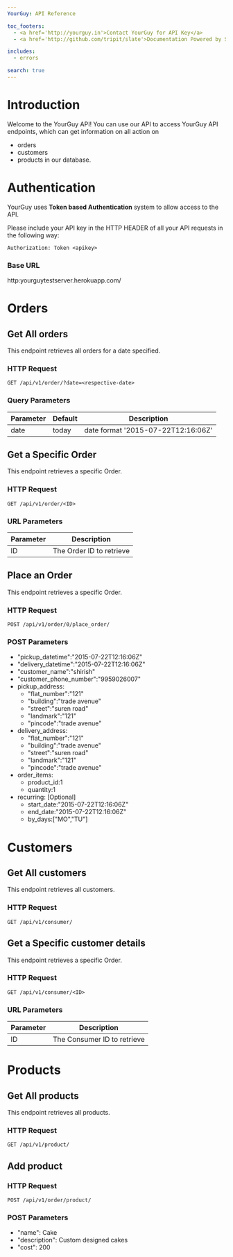 ```yaml
---
YourGuy: API Reference

toc_footers:
  - <a href='http://yourguy.in'>Contact YourGuy for API Key</a>
  - <a href='http://github.com/tripit/slate'>Documentation Powered by Slate</a>

includes:
  - errors

search: true
---
```


# Introduction

Welcome to the YourGuy API! You can use our API to access YourGuy API endpoints, which can get information on all action on <ul>
<li>orders </li>
<li>customers </li>
<li>products in our database.</li>
</ul>


# Authentication

YourGuy uses <b>Token based Authentication</b> system to allow access to the API.

Please include your API key in the HTTP HEADER of all your API requests in the following way:

`Authorization: Token <apikey>`

### Base URL
http:yourguytestserver.herokuapp.com/


# Orders

## Get All orders

This endpoint retrieves all orders for a date specified.

### HTTP Request

`GET /api/v1/order/?date=<respective-date>`

### Query Parameters

Parameter | Default | Description
--------- | ------- | -----------
date | today | date format '2015-07-22T12:16:06Z'


## Get a Specific Order

This endpoint retrieves a specific Order.

### HTTP Request

`GET /api/v1/order/<ID>`

### URL Parameters

Parameter | Description
--------- | -----------
ID | The Order ID to retrieve

## Place an Order

This endpoint retrieves a specific Order.

### HTTP Request

`POST /api/v1/order/0/place_order/`

### POST Parameters
<ul>
  <li>"pickup_datetime":"2015-07-22T12:16:06Z"</li>
  <li>"delivery_datetime":"2015-07-22T12:16:06Z"</li>
  <li>"customer_name":"shirish"</li>
  <li>"customer_phone_number":"9959026007"</li>
  <li>pickup_address:
    <ul>
      <li>"flat_number":"121"</li>
      <li>"building":"trade avenue"</li>
      <li>"street":"suren road"</li>
      <li>"landmark":"121"</li>
      <li>"pincode":"trade avenue"</li>
    </ul>
  </li>
  <li>delivery_address:
    <ul>
      <li>"flat_number":"121"</li>
      <li>"building":"trade avenue"</li>
      <li>"street":"suren road"</li>
      <li>"landmark":"121"</li>
      <li>"pincode":"trade avenue"</li>
    </ul>
  </li>
  <li>order_items:
    <ul>
      <li>product_id:1</li>
      <li>quantity:1</li>
    </ul>
  </li>  
  <li>recurring: [Optional]
    <ul>
      <li>start_date:"2015-07-22T12:16:06Z"</li>
      <li>end_date:"2015-07-22T12:16:06Z"</li>
      <li>by_days:["MO","TU"]</li>
    </ul>
  </li>  
</ul>

# Customers

## Get All customers

This endpoint retrieves all customers.

### HTTP Request

`GET /api/v1/consumer/`


## Get a Specific customer details

This endpoint retrieves a specific Order.

### HTTP Request

`GET /api/v1/consumer/<ID>`

### URL Parameters

Parameter | Description
--------- | -----------
ID | The Consumer ID to retrieve



# Products

## Get All products

This endpoint retrieves all products.

### HTTP Request

`GET /api/v1/product/`


## Add product

### HTTP Request

`POST /api/v1/order/product/`

### POST Parameters

<ul>
  <li>"name": Cake</li>
  <li>"description": Custom designed cakes</li>
  <li>"cost": 200 </li>
</ul>

